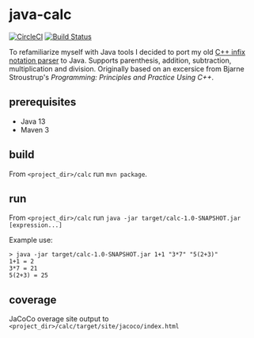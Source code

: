 # java-calc

[![CircleCI](https://circleci.com/gh/Wiles/java-calc/tree/master.svg?style=svg&circle-token=07583b7d6ca35e7d245c8c4527e0e0dc32473e08)](https://circleci.com/gh/Wiles/java-calc/tree/master) [![Build Status](https://travis-ci.com/Wiles/java-calc.svg?token=h6vde4sb93o2xMugTuif&branch=master)](https://travis-ci.com/Wiles/java-calc)

To refamiliarize myself with Java tools I decided to port my old [C++ infix notation parser](https://github.com/Wiles/win_calc/tree/master/calc_base/calc_base) to Java. Supports parenthesis, addition, subtraction, multiplication and division. Originally based on an excersice from Bjarne Stroustrup's *Programming: Principles and Practice Using C++*.

## prerequisites

* Java 13
* Maven 3

## build

From `<project_dir>/calc` run `mvn package`.

## run

From `<project_dir>/calc` run `java -jar target/calc-1.0-SNAPSHOT.jar [expression...]`

Example use:

```
> java -jar target/calc-1.0-SNAPSHOT.jar 1+1 "3*7" "5(2+3)" 
1+1 = 2
3*7 = 21
5(2+3) = 25
```

## coverage

JaCoCo overage site output to `<project_dir>/calc/target/site/jacoco/index.html`
